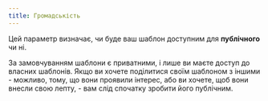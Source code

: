 ```yaml
---
title: Громадськість
---
```


Цей параметр визначає, чи буде ваш шаблон доступним для **публічного** чи ні.

За замовчуванням шаблони є приватними, і лише ви маєте доступ до власних шаблонів. Якщо ви хочете поділитися своїм шаблоном з іншими - можливо, тому, що вони проявили інтерес, або ви хочете, щоб вони внесли свою лепту, - вам слід спочатку зробити його публічним.
